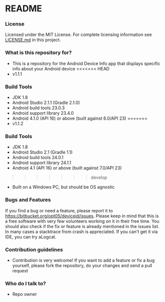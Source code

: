 # README #

### License ###

Licensed under the MIT License. For complete licensing information see [LICENSE.md](https://bitbucket.org/opt05/deviceid/src) in this project.

### What is this repository for? ###

* This is a repository for the Android Device Info app that displays specific info about your Android device
<<<<<<< HEAD
* v1.1.1

### Build Tools ###
* JDK 1.8
* Android Studio 2.1.1 (Gradle 2.1.0)
* Android build tools 23.0.3
* Android support library 23.4.0
* Android 4.1.0 (API 16) or above (built against 6.0/API 23)
=======
* v1.1.2

### Build Tools ###
* JDK 1.8
* Android Studio 2.1 (Gradle 1.1)
* Android build tools 24.0.1
* Android support library 24.1.1
* Android 4.1 (API 16) or above (built against 7.0/API 23)
>>>>>>> develop
* Built on a Windows PC, but should be OS agnostic

### Bugs and Features ###
If you find a bug or need a feature, please report it to https://bitbucket.org/opt05/deviceid/issues. Please keep in mind that this is a free software with very few volunteers working on it in their free time. You should also check if the fix or feature is already mentioned in the issues list. In many cases a stacktrace from crash is appreciated. If you can't get it via IDE, you can try aLogcat.

### Contribution guidelines ###

* Contribution is very welcome! If you want to add a feature or fix a bug yourself, please fork the repository, do your changes and send a pull request

### Who do I talk to? ###

* Repo owner
